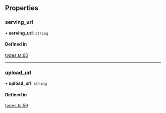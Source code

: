 ## Properties

### serving\_url

• **serving\_url**: `string`

#### Defined in

[types.ts:60](https://github.com/transitive-bullshit/replicate-api/blob/0dee73c/src/types.ts#L60)

___

### upload\_url

• **upload\_url**: `string`

#### Defined in

[types.ts:59](https://github.com/transitive-bullshit/replicate-api/blob/0dee73c/src/types.ts#L59)
